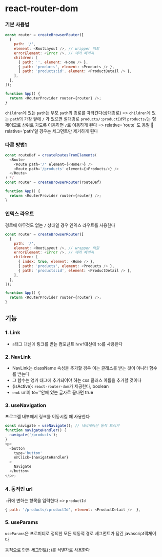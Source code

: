 # react-router-dom

### 기본 사용법

```js
const router = createBrowserRouter([
  {
    path: '/',
    element: <RootLayout />, // wrapper 역할
    errorElement: <Error />, // 에러 페이지
    children: [
      { path: '', element: <Home /> },
      { path: 'products', element: <Products /> },
      { path: 'products:id', element: <ProductDetail /> },
    ],
  },
]);

function App() {
  return <RouterProvider router={router} />;
}
```

`children`에 있는 `path`는 부모 `path`의 경로를 따라간다(상대경로)
=> `children`에 있는 `path`의 가장 앞에 `/` 가 있으면 절대경로
`products/:productId`와 `products/`는 형제이므로
상위로 가도록 이동하면 `/`로 이동하게 된다
=> relative='route' 도 동일
📌relative='path'일 경우는 세그먼트만 제거하게 된다

### 다른 방법1

```js
const routeDef = createRoutesFromElements(
  <Route>
    <Route path='/' element={<Home/>} />
    <Route path='/products' element={<Products/>} />
  </Route>
) */
const router = createBrowserRouter(routeDef)

function App() {
  return <RouterProvider router={router} />;
}
```

### 인덱스 라우트
경로에 아무것도 없는 `/` 상태일 경우 인덱스 라우트를 사용한다
```js
const router = createBrowserRouter([
  {
    path: '/',
    element: <RootLayout />, // wrapper 역할
    errorElement: <Error />, // 에러 페이지
    children: [
      { index: true, element: <Home /> },
      { path: 'products', element: <Products /> },
      { path: 'products:id', element: <ProductDetail /> },
    ],
  },
]);

function App() {
  return <RouterProvider router={router} />;
}
```

## 기능

### 1. Link

- `a`태그 대신에 링크를 받는 컴포넌트 `href`대신에 `to`를 사용한다

### 2. NavLink

- NavLink는 className 속성을 추가할 경우 이는 클래스를 받는 것이 아니라 함수를 받는다
- 그 함수는 앵커 태그에 추가되어야 하는 css 클래스 이름을 추가할 것이다
- {isActive}: `react-router-dom`가 제공한다, boolean
- `end`: url이 to=''안에 있는 글자로 끝나면 true

### 3. useNavigation

프로그램 내부에서 링크를 이동시킬 때 사용한다

```js
const navigate = useNavigate(); // 네비게이션 동작 트리거
function navigateHandler() {
  navigate('/products');
}
<p>
  <button
    type='button'
    onClick={navigateHandler}
  >
    Navigate
  </button>
</p>;
```

### 4. 동적인 url

`:`뒤에 변하는 항목을 입력한다 => `productId`

```js
{ path: '/products/:productId', element: <ProductDetail />  },
```

### 5. useParams

`useParams`은 프로퍼티로 정의한 모든 역동적 경로 세그먼트가 담긴 javascript객체이다

동적으로 만든 세그먼트(`:`)를 식별자로 사용한다
